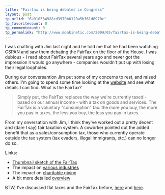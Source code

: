 ```yaml
---
title: "Fairtax is being debated in Congress"
layout: post
tp_urlid: "6a010534988cd3970b0120a5b361d8970c"
tp_favoritecount: 0
tp_commentcount: 0
tp_permalink: "http://www.monkinetic.com/2004/05/fairtax-is-being-debated-in-congress.html"
---
```

I was chatting with Jim last night and he told me that he had been watching CSPAN and saw them debating the FairTax on the floor of the House. I was dubious - I read about FairTax several years ago and never got the impression it would go anywhere - companies wouldn't put up with losing their legal loopholes.

During our conversantion Jim put some of my concerns to rest, and raised others. I'm going to spend some time looking at the <a href="http://fairtax.org/">website</a> and see what details I can find. What is the FairTax?

>Simply put, the FairTax replaces the way we're currently taxed - based on our annual income - with a tax on goods and services. The FairTax is a voluntary "consumption" tax: the more you buy, the more you pay in taxes, the less you buy, the less you pay in taxes.

From my onversation with Jim, I think they've worked out a pretty decent and (dare I say) fair taxation system. A coworker pointed out the added benefit that as a sales/consumption tax, those who currently operate outside the tax system (tax evaders, illegal immigrants, etc.) can no longer do so.

Links:
* <a href="http://www.fairtaxvolunteer.org/smart/sketch.html">Thumbnail sketch of the FairTax</a>
* The impact on <a href="http://www.fairtaxvolunteer.org/smart/industry_impact.html">various industries</a>
* The impact on <a href="http://www.fairtaxvolunteer.org/smart/charity.html">charitable giving</a>
* A bit more detailed <a href="http://www.fairtaxvolunteer.org/smart/future.html">overview</a>

BTW, I've discussed flat taxes and the FairTax before, <a href="http://www.redmonk.net/discussion/thread.html$msgNum=1369">here</a> and <a href="http://www.redmonk.net/1373">here</a>.
